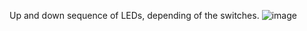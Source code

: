 Up and down sequence of LEDs, depending of the switches.
![image](https://user-images.githubusercontent.com/91399921/153772593-13fa7112-730c-4f8f-ae25-e276479280c3.png)
